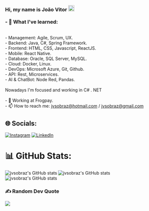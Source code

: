 ### Hi, my name is João Vitor <img src="https://github.com/milena-r no amiro/milena-ramiro/blob/main/gifs/wave.gif" width="20px"><br><br>- 🌱 What I've learned:
<br>- Management: Agile, Scrum, UX.<br>- Backend: Java, C#, Spring Framework.<br>- Frontend: HTML, CSS, Javascript, ReactJS.<br>- Mobile: React Native.<br>- Database:  Oracle, SQL Server, MySQL.<br>- Cloud: Docker, Linux.<br>- DevOps: Microsoft Azure, Git, Github.<br>- API: Rest, Microservices.<br>- AI & ChatBot: Node Red, Pandas.<br> <br> Nowadays I'm focused and working in C# . NET <br> <br>- 💼 Working at Frogpay.<br>- 📫 How to reach me: jvsobraz@hotmail.com / jvsobraz@gmail.com


## 🌐 Socials:
[![Instagram](https://img.shields.io/badge/Instagram-%23E4405F.svg?logo=Instagram&logoColor=white)](https://instagram.com/joaoo.braz/) [![LinkedIn](https://img.shields.io/badge/LinkedIn-%230077B5.svg?logo=linkedin&logoColor=white)](https://linkedin.com/in/jvsobraz) 

# 📊 GitHub Stats:
![jvsobraz's GitHub stats](https://github-readme-stats.vercel.app/api?username=jvsobraz&theme=dark&show_icons=true)
![jvsobraz's GitHub stats](https://github-readme-streak-stats.herokuapp.com/?user=jvsobraz&theme=dark&hide_border=false)</br>
![jvsobraz's GitHub stats](https://github-readme-stats.vercel.app/api/top-langs/?username=jvsobraz&layout=compact&langs_count=20&theme=dark)

### ✍️ Random Dev Quote
![](https://quotes-github-readme.vercel.app/api?type=horizontal&theme=dark)
